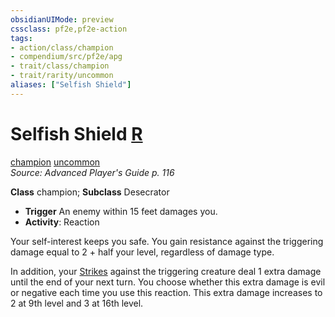 ```yaml
---
obsidianUIMode: preview
cssclass: pf2e,pf2e-action
tags:
- action/class/champion
- compendium/src/pf2e/apg
- trait/class/champion
- trait/rarity/uncommon
aliases: ["Selfish Shield"]
---
```

# Selfish Shield [R](chapter-9-playing-the-game.md#Actions "Reaction")
[champion](rules/traits/champion.md)  [uncommon](uncommon.md)  
*Source: Advanced Player's Guide p. 116*  

**Class** champion; **Subclass** Desecrator
- **Trigger** An enemy within 15 feet damages you.
- **Activity**: Reaction

Your self-interest keeps you safe. You gain resistance against the triggering damage equal to 2 + half your level, regardless of damage type.

In addition, your [Strikes](strike.md) against the triggering creature deal 1 extra damage until the end of your next turn. You choose whether this extra damage is evil or negative each time you use this reaction. This extra damage increases to 2 at 9th level and 3 at 16th level.